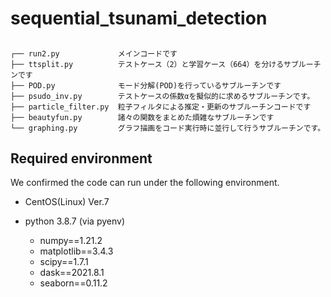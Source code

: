 # sequential_tsunami_detection

## 


```
┌── run2.py             メインコードです
├── ttsplit.py          テストケース（2）と学習ケース（664）を分けるサブルーチンです
├── POD.py              モード分解(POD)を行っているサブルーチンです
├── psudo_inv.py        テストケースの係数αを擬似的に求めるサブルーチンです。
├── particle_filter.py  粒子フィルタによる推定・更新のサブルーチンコードです
├── beautyfun.py        諸々の関数をまとめた煩雑なサブルーチンです
└── graphing.py         グラフ描画をコード実行時に並行して行うサブルーチンです。

```
## Required environment

We confirmed the code can run under the following environment.

- CentOS(Linux) Ver.7

- python 3.8.7 (via pyenv)
  - numpy==1.21.2
  - matplotlib==3.4.3
  - scipy==1.7.1
  - dask==2021.8.1
  - seaborn==0.11.2

